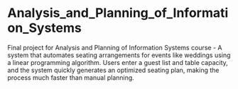 # Analysis_and_Planning_of_Information_Systems
Final project for Analysis and Planning of Information Systems course - A system that automates seating arrangements for events like weddings using a linear programming algorithm. Users enter a guest list and table capacity, and the system quickly generates an optimized seating plan, making the process much faster than manual planning.
